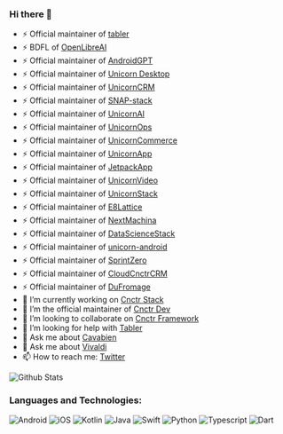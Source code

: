 ### Hi there 👋

- ⚡ Official maintainer of [tabler](https://github.com/tabler/tabler-angular)
- ⚡ BDFL of [OpenLibreAI](https://github.com/OpenLibreAI)
- ⚡ Official maintainer of [AndroidGPT](https://github.com/arunabhdas/AndroidGPT)
- ⚡ Official maintainer of [Unicorn Desktop](https://github.com/arunabhdas/unicorn-desktop)
- ⚡ Official maintainer of [UnicornCRM](https://github.com/arunabhdas/unicorn-crm)
- ⚡ Official maintainer of [SNAP-stack](https://github.com/arunabhdas/SNAP-stack)
- ⚡ Official maintainer of [UnicornAI](https://github.com/arunabhdas/unicorn-ai)
- ⚡ Official maintainer of [UnicornOps](https://github.com/arunabhdas/unicorn-ops)
- ⚡ Official maintainer of [UnicornCommerce](https://github.com/arunabhdas/unicorn-commerce)
- ⚡ Official maintainer of [UnicornApp](https://github.com/arunabhdas/unicornapp)
- ⚡ Official maintainer of [JetpackApp](https://github.com/arunabhdas/jetpackapp)
- ⚡ Official maintainer of [UnicornVideo](https://github.com/arunabhdas/unicornvideo)
- ⚡ Official maintainer of [UnicornStack](https://github.com/arunabhdas/unicornstack)
- ⚡ Official maintainer of [E8Lattice](https://github.com/arunabhdas/E8Lattice)
- ⚡ Official maintainer of [NextMachina](https://github.com/arunabhdas/NextMachina)
- ⚡ Official maintainer of [DataScienceStack](https://github.com/arunabhdas/DataScienceStack)
- ⚡ Official maintainer of [unicorn-android](https://github.com/arunabhdas/unicorn-android)
- ⚡ Official maintainer of [SprintZero](https://github.com/arunabhdas/sprintzero)
- ⚡ Official maintainer of [CloudCnctrCRM](https://github.com/arunabhdas/cnctr-android)
- ⚡ Official maintainer of [DuFromage](https://github.com/arunabhdas/dufromage)
- 🔭 I’m currently working on [Cnctr Stack](https://github.com/arunabhdas/cnctr-stack)
- 🌱 I’m the official maintainer of [Cnctr Dev](https://github.com/arunabhdas/cnctr-dev)
- 👯 I’m looking to collaborate on [Cnctr Framework](https://github.com/arunabhdas/cnctr)
- 🤔 I’m looking for help with [Tabler](https://github.com/tabler/tabler-angular)
- 💬 Ask me about [Cavabien](https://github.com/arunabhdas/cavabien)
- 💬 Ask me about [Vivaldi](https://github.com/arunabhdas/vivaldi)
- 📫 How to reach me: [Twitter](https://twitter.com/dasmachinelabs)


![Github Stats](https://github-readme-stats.vercel.app/api?username=arunabhdas&theme=radical)


### Languages and Technologies:
<p>
  <img alt="Android" src="https://img.shields.io/badge/Android-3DDC84?style=for-the-badge&logo=android&logoColor=white" />
  <img alt="iOS" src="https://img.shields.io/badge/iOS-000000?style=for-the-badge&logo=ios&logoColor=white" />
  <img alt="Kotlin" src="https://img.shields.io/badge/Kotlin-0095D5?&style=for-the-badge&logo=kotlin&logoColor=white" />
  <img alt="Java" src="https://img.shields.io/badge/Java-ED8B00?style=for-the-badge&logo=java&logoColor=white" />
  <img alt="Swift" src="https://img.shields.io/badge/Swift-FA7343?style=for-the-badge&logo=swift&logoColor=white" />
  <img alt="Python" src="https://img.shields.io/badge/Python-14354C?style=for-the-badge&logo=python&logoColor=white" />
  <img alt="Typescript" src="https://img.shields.io/badge/TypeScript-007ACC?style=for-the-badge&logo=typescript&logoColor=white" />
  <img alt="Dart" src="https://img.shields.io/badge/Dart-0175C2?style=for-the-badge&logo=dart&logoColor=white" />
</p>
<!--
**arunabhdas/arunabhdas** is a ✨ _special_ ✨ repository because its `README.md` (this file) appears on your GitHub profile.

Here are some ideas to get you started:

- 🔭 I’m currently working on ![Tabler](https://github.com/tabler/tabler-angular)
- 🌱 I’m the official maintainer of ![Tabler](https://github.com/tabler/tabler-angular)
- 👯 I’m looking to collaborate on ...
- 🤔 I’m looking for help with ...
- 💬 Ask me about ...
- 📫 How to reach me: ...
- 😄 Pronouns: ...
- ⚡ Fun fact: ...
-->

